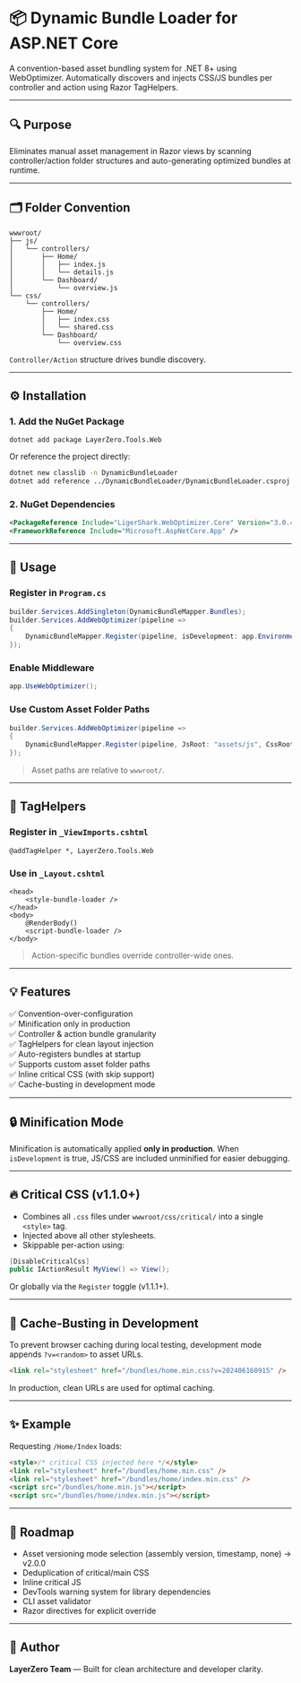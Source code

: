 ﻿# 📦 Dynamic Bundle Loader for ASP.NET Core

A convention-based asset bundling system for .NET 8+ using WebOptimizer. Automatically discovers and injects CSS/JS bundles per controller and action using Razor TagHelpers.

---

## 🔍 Purpose

Eliminates manual asset management in Razor views by scanning controller/action folder structures and auto-generating optimized bundles at runtime.

---

## 🗂 Folder Convention

```
wwwroot/
├── js/
│   └── controllers/
│       ├── Home/
│       │   ├── index.js
│       │   └── details.js
│       └── Dashboard/
│           └── overview.js
└── css/
    └── controllers/
        ├── Home/
        │   ├── index.css
        │   └── shared.css
        └── Dashboard/
            └── overview.css
```

`Controller/Action` structure drives bundle discovery.

---

## ⚙️ Installation

### 1. Add the NuGet Package

```
dotnet add package LayerZero.Tools.Web
```

Or reference the project directly:

```bash
dotnet new classlib -n DynamicBundleLoader
dotnet add reference ../DynamicBundleLoader/DynamicBundleLoader.csproj
```

### 2. NuGet Dependencies

```xml
<PackageReference Include="LigerShark.WebOptimizer.Core" Version="3.0.456" />
<FrameworkReference Include="Microsoft.AspNetCore.App" />
```

---

## 🚀 Usage

### Register in `Program.cs`

```csharp
builder.Services.AddSingleton(DynamicBundleMapper.Bundles);
builder.Services.AddWebOptimizer(pipeline =>
{
    DynamicBundleMapper.Register(pipeline, isDevelopment: app.Environment.IsDevelopment());
});
```

### Enable Middleware

```csharp
app.UseWebOptimizer();
```

### Use Custom Asset Folder Paths

```csharp
builder.Services.AddWebOptimizer(pipeline =>
{
    DynamicBundleMapper.Register(pipeline, JsRoot: "assets/js", CssRoot: "assets/styles", isDevelopment: app.Environment.IsDevelopment());
});
```

> Asset paths are relative to `wwwroot/`.

---

## 🧠 TagHelpers

### Register in `_ViewImports.cshtml`

```cshtml
@addTagHelper *, LayerZero.Tools.Web
```

### Use in `_Layout.cshtml`

```cshtml
<head>
    <style-bundle-loader />
</head>
<body>
    @RenderBody()
    <script-bundle-loader />
</body>
```

> Action-specific bundles override controller-wide ones.

---

## 💡 Features

✅ Convention-over-configuration  
✅ Minification only in production  
✅ Controller & action bundle granularity  
✅ TagHelpers for clean layout injection  
✅ Auto-registers bundles at startup  
✅ Supports custom asset folder paths  
✅ Inline critical CSS (with skip support)  
✅ Cache-busting in development mode

---

## 🔒 Minification Mode

Minification is automatically applied **only in production**. When `isDevelopment` is true, JS/CSS are included unminified for easier debugging.

---

## 🔥 Critical CSS (v1.1.0+)

- Combines all `.css` files under `wwwroot/css/critical/` into a single `<style>` tag.
- Injected above all other stylesheets.
- Skippable per-action using:

```csharp
[DisableCriticalCss]
public IActionResult MyView() => View();
```

Or globally via the `Register` toggle (v1.1.1+).

---

## 🚫 Cache-Busting in Development

To prevent browser caching during local testing, development mode appends `?v=<random>` to asset URLs.

```html
<link rel="stylesheet" href="/bundles/home.min.css?v=202406160915" />
```

In production, clean URLs are used for optimal caching.

---

## ✨ Example

Requesting `/Home/Index` loads:

```html
<style>/* critical CSS injected here */</style>
<link rel="stylesheet" href="/bundles/home.min.css" />
<link rel="stylesheet" href="/bundles/home/index.min.css" />
<script src="/bundles/home.min.js"></script>
<script src="/bundles/home/index.min.js"></script>
```

---

## 🧭 Roadmap

- Asset versioning mode selection (assembly version, timestamp, none) → v2.0.0  
- Deduplication of critical/main CSS  
- Inline critical JS  
- DevTools warning system for library dependencies  
- CLI asset validator  
- Razor directives for explicit override

---

## 👤 Author

**LayerZero Team** — Built for clean architecture and developer clarity.
